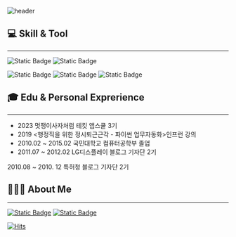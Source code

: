 ![header](https://capsule-render.vercel.app/api?type=waving&color=gradient&height=200&section=header&text=I'm%20kokori&fontSize=50)
## 💻 Skill & Tool
---
![Static Badge](https://img.shields.io/badge/Python-3766AB?style=for-the-badge&logo=python&logoColor=white) ![Static Badge](https://img.shields.io/badge/Swift-F05138?style=for-the-badge&logo=swift&logoColor=white) 

![Static Badge](https://img.shields.io/badge/VS_Code-007ACC?style=for-the-badge&logo=visualstudiocode&logoColor=white) 
![Static Badge](https://img.shields.io/badge/github-181717?style=for-the-badge&logo=github&logoColor=white) ![Static Badge](https://img.shields.io/badge/xcode-147EFB?style=for-the-badge&logo=xcode&logoColor=white) 
## 🎓 Edu & Personal Exprerience
---
- 2023 멋쟁이사자처럼 테킷 앱스쿨 3기 
- 2019 <행정직을 위한 정시퇴근근각 - 파이썬 업무자동화>인프런 강의
- 2010.02 ~ 2015.02 국민대학교 컴퓨터공학부 졸업
- 2011.07 ~ 2012.02 LG디스플레이 블로그 기자단 2기 

2010.08 ~ 2010. 12 특허청 블로그 기자단 2기

## 👩🏻‍💻 About Me
---
[![Static Badge](https://img.shields.io/badge/tistory_blog-000000?style=for-the-badge&logo=tistory&logoColor=white)](https://day-by-day.tistory.com/) [![Static Badge](https://img.shields.io/badge/naver_blog-03C75A?style=for-the-badge&logo=naver&logoColor=white)](https://blog.naver.com/12heejin)

<!-- 
![Anurag's GitHub stats](https://github-readme-stats.vercel.app/api?username=kokorii&show_icons=true&theme=onedark)
-->

[![Hits](https://hits.seeyoufarm.com/api/count/incr/badge.svg?url=https%3A%2F%2Fgithub.com%2Fkokorii&count_bg=%2379C83D&title_bg=%23555555&icon=&icon_color=%23E7E7E7&title=hits&edge_flat=false)](https://hits.seeyoufarm.com)

